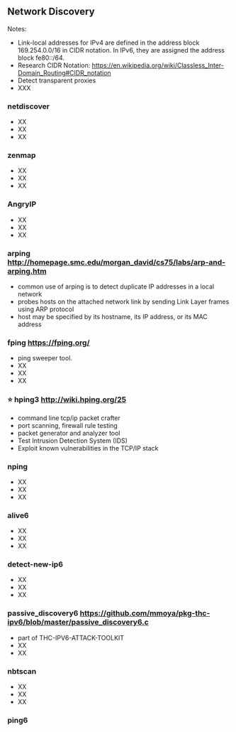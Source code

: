 
## Network Discovery

Notes:
- Link-local addresses for IPv4 are defined in the address block 169.254.0.0/16 in CIDR notation. In IPv6, they are assigned the address block fe80::/64.
- Research CIDR Notation: https://en.wikipedia.org/wiki/Classless_Inter-Domain_Routing#CIDR_notation
- Detect transparent proxies
- XXX

### netdiscover
- XX
- XX
- XX

### zenmap
- XX
- XX
- XX

### AngryIP
- XX
- XX
- XX

### arping http://homepage.smc.edu/morgan_david/cs75/labs/arp-and-arping.htm
- common use of arping is to detect duplicate IP addresses in a local network
- probes hosts on the attached network link by sending Link Layer frames using ARP protocol
- host may be specified by its hostname, its IP address, or its MAC address

### fping https://fping.org/
- ping sweeper tool.
- XX
- XX
- XX

### :star: hping3 http://wiki.hping.org/25
- command line tcp/ip packet crafter
- port scanning, firewall rule testing
- packet generator and analyzer tool
- Test Intrusion Detection System (IDS)
- Exploit known vulnerabilities in the TCP/IP stack

### nping
- XX
- XX
- XX

### alive6
- XX
- XX
- XX

### detect-new-ip6
- XX
- XX
- XX

### passive_discovery6 https://github.com/mmoya/pkg-thc-ipv6/blob/master/passive_discovery6.c
- part of THC-IPV6-ATTACK-TOOLKIT
- XX
- XX

### nbtscan
- XX
- XX
- XX

### ping6
